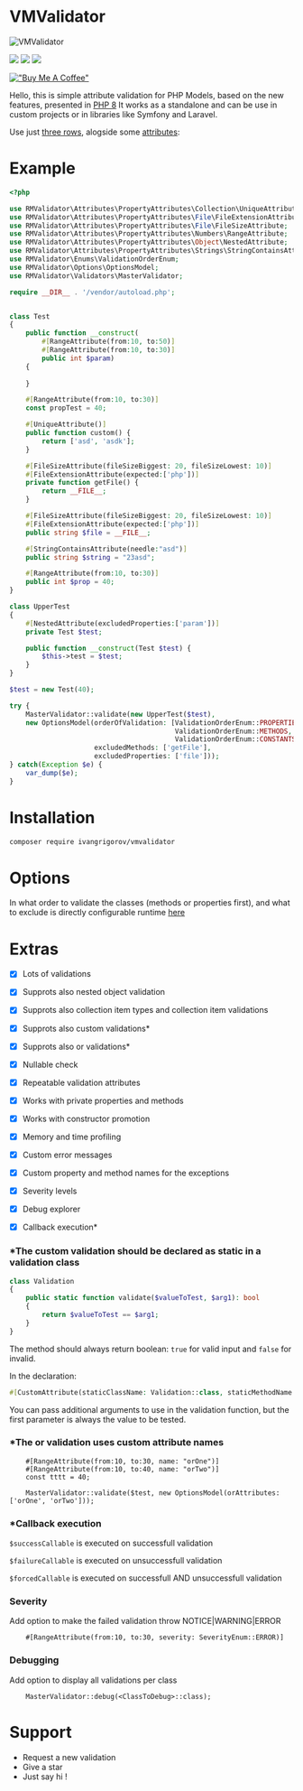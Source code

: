 # VMValidator


![VMValidator](https://user-images.githubusercontent.com/10940601/150609303-c7566864-06ce-402b-90c8-85cfcb70e55c.jpg)

![](https://badgen.net/badge/code%20coverage/70%20%25/green?icon=codecov) ![](https://badgen.net/badge/build/passing/green?icon=status) ![](https://badgen.net/badge/icon/buymeacoffee?icon=buymeacoffee&label)

[!["Buy Me A Coffee"](https://www.buymeacoffee.com/assets/img/custom_images/yellow_img.png)](https://www.buymeacoffee.com/ivangrigorov)


Hello, this is simple attribute validation for PHP Models, based on the new features, presented in [PHP 8](https://www.php.net/releases/8.0/en.php) It works as a standalone and can be use in custom projects or in libraries like Symfony and Laravel.

Use just [three rows](https://github.com/IvanGrigorov/VMValidator/blob/2139877c4ca6ae01f60729db2d83f9c5e087096d/index.php), alogside some [attributes](https://github.com/IvanGrigorov/VMValidator/blob/2139877c4ca6ae01f60729db2d83f9c5e087096d/index.php):

# Example 

```php
<?php

use RMValidator\Attributes\PropertyAttributes\Collection\UniqueAttribute;
use RMValidator\Attributes\PropertyAttributes\File\FileExtensionAttribute;
use RMValidator\Attributes\PropertyAttributes\File\FileSizeAttribute;
use RMValidator\Attributes\PropertyAttributes\Numbers\RangeAttribute;
use RMValidator\Attributes\PropertyAttributes\Object\NestedAttribute;
use RMValidator\Attributes\PropertyAttributes\Strings\StringContainsAttribute;
use RMValidator\Enums\ValidationOrderEnum;
use RMValidator\Options\OptionsModel;
use RMValidator\Validators\MasterValidator;

require __DIR__ . '/vendor/autoload.php';


class Test 
{
    public function __construct(
        #[RangeAttribute(from:10, to:50)]
        #[RangeAttribute(from:10, to:30)]
        public int $param)
    {
        
    }

    #[RangeAttribute(from:10, to:30)]
    const propTest = 40;

    #[UniqueAttribute()]
    public function custom() {
        return ['asd', 'asdk'];
    }

    #[FileSizeAttribute(fileSizeBiggest: 20, fileSizeLowest: 10)]
    #[FileExtensionAttribute(expected:['php'])]
    private function getFile() {
        return __FILE__;
    }

    #[FileSizeAttribute(fileSizeBiggest: 20, fileSizeLowest: 10)]
    #[FileExtensionAttribute(expected:['php'])]
    public string $file = __FILE__;

    #[StringContainsAttribute(needle:"asd")]
    public string $string = "23asd";

    #[RangeAttribute(from:10, to:30)]
    public int $prop = 40;
}

class UpperTest
{
    #[NestedAttribute(excludedProperties:['param'])]
    private Test $test;

    public function __construct(Test $test) {
        $this->test = $test;
    }
}

$test = new Test(40);

try {
    MasterValidator::validate(new UpperTest($test), 
    new OptionsModel(orderOfValidation: [ValidationOrderEnum::PROPERTIES, 
                                         ValidationOrderEnum::METHODS,
                                         ValidationOrderEnum::CONSTANTS], 
                     excludedMethods: ['getFile'], 
                     excludedProperties: ['file']));
} catch(Exception $e) {
    var_dump($e);
}
```

# Installation

```bash
composer require ivangrigorov/vmvalidator
```


# Options

In what order to validate the classes (methods or properties first),  and what to exclude is directly configurable runtime [here](https://github.com/IvanGrigorov/VMValidator/blob/master/RMValidator/Options/OptionsModel.php)

# Extras

 - [x] Lots of validations
 - [x] Supprots also nested object validation
 - [x] Supprots also collection item types and collection item validations
 - [x] Supprots also custom validations*
 - [x] Supprots also or validations*
 - [x] Nullable check
 - [x] Repeatable validation attributes
 - [x] Works with private properties and methods
 - [x] Works with constructor promotion
 - [x] Memory and time profiling
 - [x] Custom error messages
 - [x] Custom property and method names for the exceptions
 - [x] Severity levels
 - [x] Debug explorer
 - [x] Callback execution*


### *The custom validation should be declared as static in a validation class
```php
class Validation 
{
    public static function validate($valueToTest, $arg1): bool 
    {
        return $valueToTest == $arg1;
    }
}
```
The method should always return boolean: ```true``` for valid input and ```false``` for invalid.

In the declaration:
```php
#[CustomAttribute(staticClassName: Validation::class, staticMethodName: 'validate', args: [2])]
```
You can pass additional arguments to use in the validation function, but the first parameter is always the value to be tested.


### *The or validation uses custom attribute names
```
    #[RangeAttribute(from:10, to:30, name: "orOne")]
    #[RangeAttribute(from:10, to:40, name: "orTwo")]
    const tttt = 40;
```

```
    MasterValidator::validate($test, new OptionsModel(orAttributes: ['orOne', 'orTwo']));

```

### *Callback execution

```$successCallable``` is executed on successfull validation

```$failureCallable``` is executed on unsuccessfull validation

```$forcedCallable``` is executed on successfull AND unsuccessfull validation




### Severity
Add option to make the failed validation throw NOTICE|WARNING|ERROR
```
    #[RangeAttribute(from:10, to:30, severity: SeverityEnum::ERROR)]

```

### Debugging
Add option to display all validations per class
```
    MasterValidator::debug(<ClassToDebug>::class);
```


# Support

 - Request a new validation
 - Give a star
 - Just say hi !

